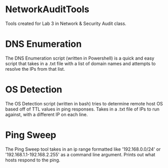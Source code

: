 # NetworkAuditTools
Tools created for Lab 3 in Network &amp; Security Audit class.

<h1>DNS Enumeration</h1>

The DNS Enumeration script (written in Powershell) is a quick and easy script that
takes in a .txt file with a list of domain names and attempts to resolve the IPs
from that list.

<h1>OS Detection</h1>

The OS Detection script (written in bash) tries to determine remote host OS based 
off of TTL values in ping responses. Takes in a .txt file of IPs to run against, 
with a different IP on each line. 

<h1>Ping Sweep</h1>

The Ping Sweep tool takes in an ip range formatted like '192.168.0.0/24' or '192.168.1.1-192.168.2.255' as a command line argument. Prints out what hosts respond to the ping.
